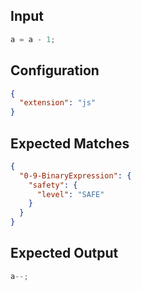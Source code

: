 
## Input
```javascript input
a = a - 1;
```

## Configuration
```json configuration
{
  "extension": "js"
}
```

## Expected Matches
```json expected matches
{
  "0-9-BinaryExpression": {
    "safety": {
      "level": "SAFE"
    }
  }
}
```

## Expected Output
```javascript expected output
a--;
```
